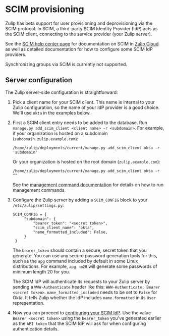 # SCIM provisioning

Zulip has beta support for user provisioning and deprovisioning via
the SCIM protocol. In SCIM, a third-party SCIM Identity Provider (IdP)
acts as the SCIM client, connecting to the service provider (your Zulip
server).

See the [SCIM help center page](https://zulip.com/help/scim) for
documentation on SCIM in [Zulip Cloud](https://zulip.com) as well as
detailed documentation for how to configure some SCIM IdP providers.

Synchronizing groups via SCIM is currently not supported.

## Server configuration

The Zulip server-side configuration is straightforward:

1. Pick a client name for your SCIM client. This name is internal to
   your Zulip configuration, so the name of your IdP provider is a
   good choice. We'll use `okta` in the examples below.
1. First a SCIM client entry needs to be added to the database. Run
   `manage.py add_scim_client <client name> -r <subdomain>`. For
   example, if your organization is hosted on a subdomain
   (`subdomain.zulip.example.com`):

   ```
   /home/zulip/deployments/current/manage.py add_scim_client okta -r 'subdomain'
   ```

   Or your organization is hosted on the root domain (`zulip.example.com`):

   ```
   /home/zulip/deployments/current/manage.py add_scim_client okta -r ""
   ```

   See the [management command documentation](./management-commands.md)
   for details on how to run management commands.

1. Configure the Zulip server by adding a `SCIM_CONFIG` block to your
   `/etc/zulip/settings.py`:

   ```
   SCIM_CONFIG = {
        "subdomain": {
            "bearer_token": "<secret token>",
            "scim_client_name": "okta",
            "name_formatted_included": False,
        }
    }
   ```

   The `bearer_token` should contain a secure, secret token that you
   generate. You can use any secure password generation tools for this,
   such as the `apg` command included by default in some Linux distributions.
   For example, `apg -m20` will generate some passwords of minimum length 20
   for you.

   The SCIM IdP will authenticate its requests to your Zulip server by
   sending a `WWW-Authenticate` header like this:
   `WWW-Authenticate: Bearer <secret token>`. `name_formatted_included` needs to be set
   to `False` for Okta. It tells Zulip whether the IdP includes
   `name.formatted` in its `User` representation.

1. Now you can proceed to [configuring your SCIM IdP](https://zulip.com/help/scim).
   Use the value `Bearer <secret token>` using the `bearer_token` you've generated
   earlier as the `API token` that the SCIM IdP will ask for when configuring
   authentication details.
